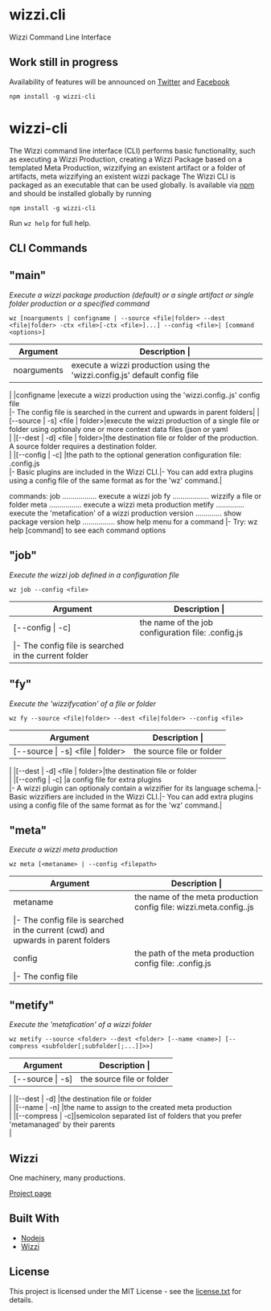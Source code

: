 # wizzi.cli

Wizzi Command Line Interface



## Work still in progress

Availability of features will be announced
on [Twitter](https://twitter.com/wizziteam) and [Facebook](https://www.facebook.com/wizzifactory)

```undefined
npm install -g wizzi-cli
```
# wizzi-cli
The Wizzi command line interface (CLI) performs basic functionality, such as executing a Wizzi Production, creating a Wizzi Package based on a templated Meta Production, wizzifying an existent artifact or a folder of artifacts, meta wizzifying an existent wizzi package
The Wizzi CLI is packaged as an executable that can be used globally. Is available via [npm](https://www.npmjs.com/) and should be installed globally by running
```undefined
npm install -g wizzi-cli
```
Run `wz help` for full help.
## CLI Commands
## "main"
*Execute a wizzi package production (default) or a single artifact or single folder production or a specified command*
```undefined
wz [noarguments | configname | --source <file|folder> --dest <file|folder> -ctx <file>[-ctx <file>]...] --config <file>| [command <options>]
```
|Argument                       |Description                                                                                                                                                                                                                         \||
|-------------------------------|-------------------------------------------------------------------------------------------------------------------------------------------------------------------------------------------------------------------------------------|
|noarguments                    |execute a wizzi production using the 'wizzi.config.js' default config file                                                                                                                                                           
|
|configname                     |execute a wizzi production using the 'wizzi.config.<configname>.js' config file                                                                                                                                                      
\|- The config file is searched in the current and upwards in parent folders|
|[--source \| -s] <file \| folder>|execute the wizzi production of a single file or folder using optionaly one or more context data files (json or yaml                                                                                                                 
|
|[--dest \| -d] <file \| folder>|the destination file or folder of the production. A source folder requires a destination folder.                                                                                                                                     
|
|[--config \| -c] <file>        |the path to the optional generation configuration file: <file>.config.js                                                                                                                                                             
\|- Basic plugins are included in the Wizzi CLI.\|- You can add extra plugins using a config file of the same format as for the 'wz' command.|

commands:
 job ................. execute a wizzi job
 fy .................. wizzify a file or folder
 meta ................ execute a wizzi meta production
 metify .............. execute the 'metafication' of a wizzi production
 version ............. show package version
 help ................ show help menu for a command
 |- Try: wz help [command] to see each command options
## "job"
*Execute the wizzi job defined in a configuration file*
```undefined
wz job --config <file>
```
|Argument                    |Description                                                                                                                                                                                                                         \||
|----------------------------|-------------------------------------------------------------------------------------------------------------------------------------------------------------------------------------------------------------------------------------|
|[--config \| -c] <configname>|the name of the job configuration file: <configname>.config.js                                                                                                                                                                       
\|- The config file is searched in the current folder|

## "fy"
*Execute the 'wizzifycation' of a file or folder*
```undefined
wz fy --source <file|folder> --dest <file|folder> --config <file>
```
|Argument                       |Description                                                                                                                                                                                                                         \||
|-------------------------------|-------------------------------------------------------------------------------------------------------------------------------------------------------------------------------------------------------------------------------------|
|[--source \| -s] <file \| folder>|the source file or folder                                                                                                                                                                                                            
|
|[--dest \| -d] <file \| folder>|the destination file or folder                                                                                                                                                                                                       
|
|[--config \| -c] <file>        |a config file for extra plugins                                                                                                                                                                                                      
\|- A wizzi plugin can optionaly contain a wizzifier for its language schema.\|- Basic wizzifiers are included in the Wizzi CLI.\|- You can add extra plugins using a config file of the same format as for the 'wz' command.|

## "meta"
*Execute a wizzi meta production*
```undefined
wz meta [<metaname> | --config <filepath>
```
|Argument|Description                                                                                                                                                                                                                         \||
|--------|-------------------------------------------------------------------------------------------------------------------------------------------------------------------------------------------------------------------------------------|
|metaname|the name of the meta production config file: wizzi.meta.config.<metaname>.js                                                                                                                                                         
\|- The config file is searched in the current (cwd) and upwards in parent folders|
|config  |the path of the meta production config file: <filepath>.config.js                                                                                                                                                                    
\|- The config file|

## "metify"
*Execute the 'metafication' of a wizzi folder*
```undefined
wz metify --source <folder> --dest <folder> [--name <name>] [--compress <subfolder[;subfolder[;...]]>>]
```
|Argument         |Description                                                                                                                                                                                                                         \||
|-----------------|-------------------------------------------------------------------------------------------------------------------------------------------------------------------------------------------------------------------------------------|
|[--source \| -s] |the source file or folder                                                                                                                                                                                                            
|
|[--dest \| -d]   |the destination file or folder                                                                                                                                                                                                       
|
|[--name \| -n]   |the name to assign to the created meta production                                                                                                                                                                                    
|
|[--compress \| -c]|semicolon separated list of folders that you prefer 'metamanaged' by their parents                                                                                                                                                   
|



## Wizzi

One machinery, many productions.


[Project page](https://stfnbssl.github.io/wizzi)
## Built With
* [Nodejs](https://nodejs.org)
* [Wizzi](https://github.com/stfnbssl/wizzi)

## License
This project is licensed under the MIT License - see the [license.txt](license.txt) for details.